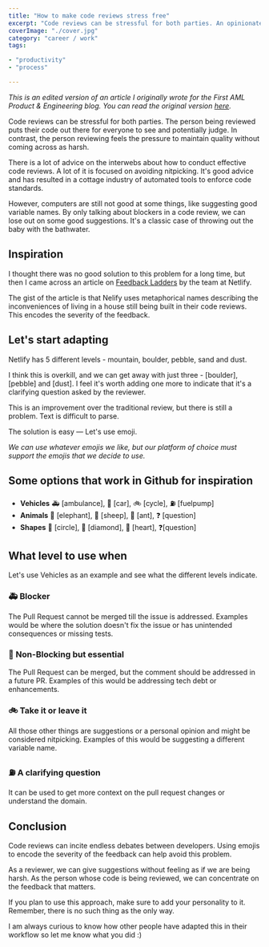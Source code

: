 ```yaml
---
title: "How to make code reviews stress free"
excerpt: "Code reviews can be stressful for both parties. An opinionated adaption of the Feedback Ladders from Netlify to make reviews code stress free"
coverImage: "./cover.jpg"
category: "career / work"
tags:

- "productivity"
- "process"

---
```


_This is an edited version of an article I originally wrote for the First AML Product & Engineering blog. You can read the original version [here](https://firstaml.dev/blog/how-we-made-our-code-re-views-stress-free)._

Code reviews can be stressful for both parties. The person being reviewed puts their code out there for everyone to see and potentially judge. In contrast, the person reviewing feels the pressure to maintain quality without coming across as harsh.

There is a lot of advice on the interwebs about how to conduct effective code reviews. A lot of it is focused on avoiding nitpicking. It's good advice and has resulted in a cottage industry of automated tools to enforce code standards.

However, computers are still not good at some things, like suggesting good variable names. By only talking about blockers in a code review, we can lose out on some good suggestions. It's a classic case of throwing out the baby with the bathwater.

## Inspiration

I thought there was no good solution to this problem for a long time, but then I came across an article on [Feedback Ladders](https://www.netlify.com/blog/2020/03/05/feedback-ladders-how-we-encode-code-reviews-at-netlify/) by the team at Netlify.

The gist of the article is that Nelify uses metaphorical names describing the inconveniences of living in a house still being built in their code reviews. This encodes the severity of the feedback.

## Let's start adapting

Netlify has 5 different levels - mountain, boulder, pebble, sand and dust.

I think this is overkill, and we can get away with just three - [boulder], [pebble] and [dust]. I feel it's worth adding one more to indicate that it's a clarifying question asked by the reviewer.

This is an improvement over the traditional review, but there is still a problem. Text is difficult to parse.

The solution is easy — Let's use emoji.

_We can use whatever emojis we like, but our platform of choice must support the emojis that we decide to use._

## Some options that work in Github for inspiration

- **Vehicles** 🚑 [ambulance], 🚗 [car], 🚲 [cycle], ⛽ [fuelpump]
- **Animals** 🐘 [elephant], 🐑 [sheep], 🐜 [ant], ❓ [question]
- **Shapes** 🔴 [circle], 🔶 [diamond], 💚 [heart], ❓[question]

## What level to use when

Let's use Vehicles as an example and see what the different levels indicate.

### 🚑 Blocker

The Pull Request cannot be merged till the issue is addressed. Examples would be where the solution doesn't fix the issue or has unintended consequences or missing tests.

### 🚗 Non-Blocking but essential

The Pull Request can be merged, but the comment should be addressed in a future PR. Examples of this would be addressing tech debt or enhancements.

### 🚲 Take it or leave it

All those other things are suggestions or a personal opinion and might be considered nitpicking. Examples of this would be suggesting a different variable name.

### ⛽ A clarifying question

It can be used to get more context on the pull request changes or understand the domain.

## Conclusion

Code reviews can incite endless debates between developers. Using emojis to encode the severity of the feedback can help avoid this problem.

As a reviewer, we can give suggestions without feeling as if we are being harsh. As the person whose code is being reviewed, we can concentrate on the feedback that matters.

If you plan to use this approach, make sure to add your personality to it. Remember, there is no such thing as the only way.

I am always curious to know how other people have adapted this in their workflow so let me know what you did :)
